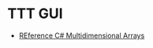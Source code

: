 # TTT GUI

* [REference C# Multidimensional Arrays](https://docs.microsoft.com/en-us/dotnet/csharp/programming-guide/arrays/multidimensional-arrays)
